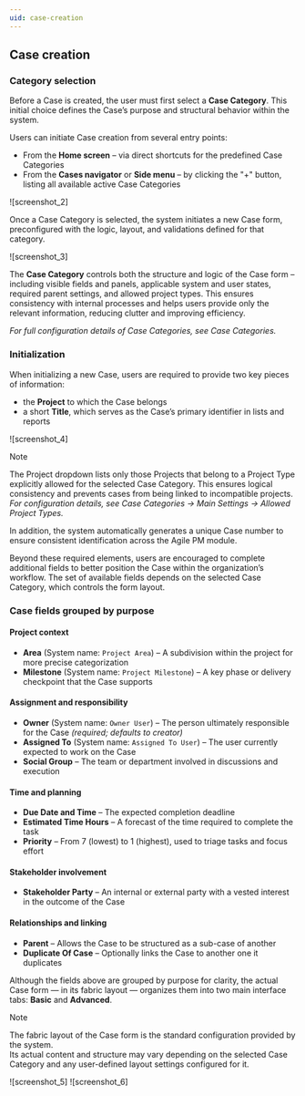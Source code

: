 ```yaml
---
uid: case-creation
---
```


## Case creation

### Category selection

Before a Case is created, the user must first select a **Case Category**. This initial choice defines the Case’s purpose and structural behavior within the system.

Users can initiate Case creation from several entry points:
- From the **Home screen** – via direct shortcuts for the predefined Case Categories  
- From the **Cases navigator** or **Side menu** – by clicking the "+" button, listing all available active Case Categories

![screenshot_2]

Once a Case Category is selected, the system initiates a new Case form, preconfigured with the logic, layout, and validations defined for that category.

![screenshot_3]

The **Case Category** controls both the structure and logic of the Case form – including visible fields and panels, applicable system and user states, required parent settings, and allowed project types. This ensures consistency with internal processes and helps users provide only the relevant information, reducing clutter and improving efficiency.

*For full configuration details of Case Categories, see Case Categories.*


### Initialization

When initializing a new Case, users are required to provide two key pieces of information:
- the **Project** to which the Case belongs  
- a short **Title**, which serves as the Case’s primary identifier in lists and reports

![screenshot_4]

> [!Note]
> The Project dropdown lists only those Projects that belong to a Project Type explicitly allowed for the selected Case Category. This ensures logical consistency and prevents cases from being linked to incompatible projects.    
> *For configuration details, see Case Categories → Main Settings → Allowed Project Types.*

In addition, the system automatically generates a unique Case number to ensure consistent identification across the Agile PM module.

Beyond these required elements, users are encouraged to complete additional fields to better position the Case within the organization’s workflow. The set of available fields depends on the selected Case Category, which controls the form layout.

### Case fields grouped by purpose

#### Project context
- **Area** (System name: `Project Area`) – A subdivision within the project for more precise categorization  
- **Milestone** (System name: `Project Milestone`) – A key phase or delivery checkpoint that the Case supports

#### Assignment and responsibility
- **Owner** (System name: `Owner User`) – The person ultimately responsible for the Case *(required; defaults to creator)*  
- **Assigned To** (System name: `Assigned To User`) – The user currently expected to work on the Case  
- **Social Group** – The team or department involved in discussions and execution

#### Time and planning
- **Due Date and Time** – The expected completion deadline  
- **Estimated Time Hours** – A forecast of the time required to complete the task  
- **Priority** – From 7 (lowest) to 1 (highest), used to triage tasks and focus effort

#### Stakeholder involvement
- **Stakeholder Party** – An internal or external party with a vested interest in the outcome of the Case

#### Relationships and linking
- **Parent** – Allows the Case to be structured as a sub-case of another  
- **Duplicate Of Case** – Optionally links the Case to another one it duplicates

Although the fields above are grouped by purpose for clarity, the actual Case form — in its fabric layout — organizes them into two main interface tabs: **Basic** and **Advanced**.

> [!Note]
> Thе fabric layout of the Case form is the standard configuration provided by the system.    
> Its actual content and structure may vary depending on the selected Case Category and any user-defined layout settings configured for it.

![screenshot_5]
![screenshot_6]
